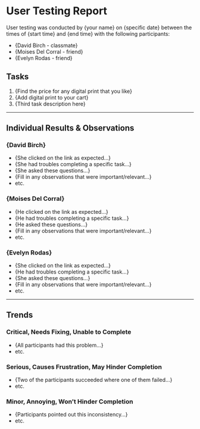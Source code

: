 # User Testing Report

User testing was conducted by {your name} on {specific date} between the times of {start time} and {end time} with the following participants:

- {David Birch - classmate}
- {Moises Del Corral - friend}
- {Evelyn Rodas - friend}

## Tasks

1. {Find the price for any digital print that you like}
2. {Add digital print to your cart}
3. {Third task description here}

---

## Individual Results & Observations

### {David Birch}

- {She clicked on the link as expected…}
- {She had troubles completing a specific task…}
- {She asked these questions…}
- {Fill in any observations that were important/relevant…}
- etc.

### {Moises Del Corral}

- {He clicked on the link as expected…}
- {He had troubles completing a specific task…}
- {He asked these questions…}
- {Fill in any observations that were important/relevant…}
- etc.

### {Evelyn Rodas}

- {She clicked on the link as expected…}
- {He had troubles completing a specific task…}
- {She asked these questions…}
- {Fill in any observations that were important/relevant…}
- etc.

---

## Trends

### Critical, Needs Fixing, Unable to Complete

- {All participants had this problem…}
- etc.

### Serious, Causes Frustration, May Hinder Completion

- {Two of the participants succeeded where one of them failed…}
- etc.

### Minor, Annoying, Won’t Hinder Completion

- {Participants pointed out this inconsistency…}
- etc.